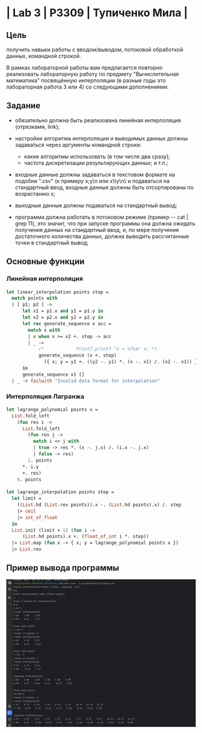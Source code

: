 # | Lab 3 | P3309 | Тупиченко Мила |



## Цель
получить навыки работы с вводом/выводом, потоковой обработкой данных, командной строкой.

В рамках лабораторной работы вам предлагается повторно реализовать лабораторную работу по предмету "Вычислительная математика" посвящённую интерполяции (в разные годы это лабораторная работа 3 или 4) со следующими дополнениями:

## Задание
- обязательно должна быть реализована линейная интерполяция (отрезками, link);
- настройки алгоритма интерполяции и выводимых данных должны задаваться через аргументы командной строки:

  - какие алгоритмы использовать (в том числе два сразу);
  - частота дискретизации результирующих данных;
    и т.п.;

- входные данные должны задаваться в текстовом формате на подобии ".csv" (к примеру x;y\n или x\ty\n) и подаваться на стандартный ввод, входные данные должны быть отсортированы по возрастанию x;
- выходные данные должны подаваться на стандартный вывод;
- программа должна работать в потоковом режиме (пример -- cat | grep 11), это значит, что при запуске программы она должна ожидать получения данных на стандартный ввод, и, по мере получения достаточного количества данных, должна выводить рассчитанные точки в стандартный вывод;

## Основные функции

### Линейная интерполяция


```OCaml
let linear_interpolation points step =
  match points with
  | [ p1; p2 ] ->
      let x1 = p1.x and y1 = p1.y in
      let x2 = p2.x and y2 = p2.y in
      let rec generate_sequence x acc =
        match x with
        | x when x >= x2 +. step -> acc
        | _ ->
            (*            Printf.printf "x = %f\n" x; *)
            generate_sequence (x +. step)
              ({ x; y = y1 +. ((y2 -. y1) *. (x -. x1) /. (x2 -. x1)) } :: acc)
      in
      generate_sequence x1 []
  | _ -> failwith "Invalid data format for interpolation"
```


### Интерполяция Лагранжа

```OCaml
let lagrange_polynomial points x =
  List.fold_left
    (fun res i ->
      List.fold_left
        (fun res j ->
          match i <> j with
          | true -> res *. (x -. j.x) /. (i.x -. j.x)
          | false -> res)
        1. points
      *. i.y
      +. res)
    0. points

let lagrange_interpolation points step =
  let limit =
    ((List.hd (List.rev points)).x -. (List.hd points).x) /. step
    |> ceil
    |> int_of_float
  in
  List.init (limit + 1) (fun i ->
      (List.hd points).x +. (float_of_int i *. step))
  |> List.map (fun x -> { x; y = lagrange_polynomial points x })
  |> List.rev
```

## Пример вывода программы
![image.png](output_example.jpg)

